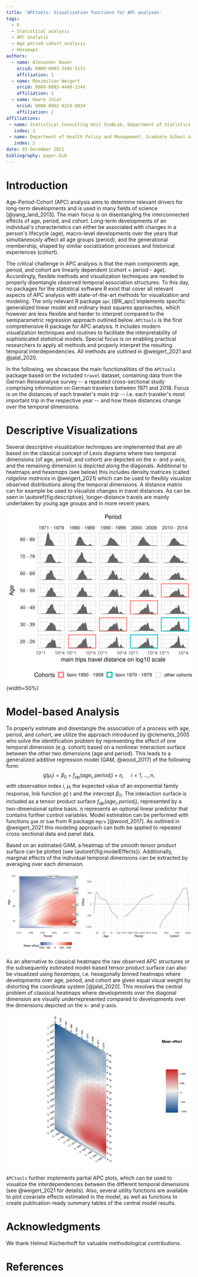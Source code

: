 ```yaml
---
title: 'APCtools: Visualization functions for APC analyses'
tags:
  - R
  - Statistical analysis
  - APC analysis
  - Age period cohort analysis
  - Hexamaps
authors:
  - name: Alexander Bauer
    orcid: 0000-0003-3495-5131
    affiliation: 1
  - name: Maximilian Weigert
    orcid: 0000-0003-4400-134X
    affiliation: 1
  - name: Hawre Jalal
    orcid: 0000-0002-8224-6834 
    affiliation: 2
affiliations:
 - name: Statistical Consulting Unit StaBLab, Department of Statistics, LMU Munich, Germany
   index: 1
 - name: Department of Health Policy and Management, Graduate School of Public Health, University of Pittsburgh.
   index: 2
date: 03 December 2021
bibliography: paper.bib
---
```


# Introduction

Age-Period-Cohort (APC) analysis aims to determine relevant drivers for
long-term developments and is used in many fields of science [@yang_land_2013].
The main focus is on disentangling the interconnected effects of age, period, and
cohort.
Long-term developments of an individual's characteristics can either be associated
with changes in a person's lifecycle (age), macro-level developments over the years
that simultaneously affect all age groups (period), and the generational
membership, shaped by similar socialization processes and historical experiences
(cohort).

The critical challenge in APC analysis is that the main components age, period,
and cohort are linearly dependent (cohort = period - age).
Accordingly, flexible methods and visualization techniques are needed to properly
disentangle observed temporal association structures.
To this day, no packages for the statistical software R exist that cover all
relevant aspects of APC analysis with state-of-the-art methods for visualization
and modeling.
The only relevant R package `apc` [@R_apc] implements specific generalized linear
model and ordinary least squares approaches, which however are less flexible
and harder to interpret compared to the semiparametric regression approach outlined
below.
`APCtools` is the first comprehensive R package for APC analysis.
It includes modern visualization techniques and routines to facilitate the
interpretability of sophisticated statistical models.
Special focus is on enabling practical researchers to apply all methods
and properly interpret the resulting temporal interdependencies.
All methods are outlined in @weigert_2021 and @jalal_2020.

In the following, we showcase the main functionalities of the `APCtools` package
based on the included `travel` dataset, containing data from the German Reiseanalyse survey --
a repeated cross-sectional study comprising information on German travelers between
1971 and 2018.
Focus is on the distances of each traveler's _main trip_ -- i.e. each traveler's
most important trip in the respective year -- and how these distances change over the
temporal dimensions.


# Descriptive Visualizations

Several descriptive visualization techniques are implemented that are all based on
the classical concept of Lexis diagrams where two temporal dimensions (of
age, period, and cohort) are depicted on the x- and y-axis, and the remaining
dimension is depicted along the diagonals.
Additional to heatmaps and _hexamaps_ (see below) this includes density matrices
(called _ridgeline matrices_ in @weigert_2021) which can be used to flexibly
visualize observed distributions along the temporal dimensions.
A distance matrix can for example be used to visualize changes in travel distances.
As can be seen in \autoref{fig:descriptive}, longer-distance travels are mainly
undertaken by young age groups and in more recent years.

![Density matrix of the main trips' travel distance in different age and period groups. \label{fig:descriptive}](figures/1_densityMatrix.png){width=50%}



# Model-based Analysis

To properly estimate and disentangle the association of a process with age, period,
and cohort, we utilize the approach introduced by @clements_2005 who solve the
identification problem by representing the effect of one temporal dimension (e.g. cohort)
based on a nonlinear interaction surface between the other two dimensions
(age and period).
This leads to a generalized additive regression model (GAM, @wood_2017) of the
following form:
$$
g(\mu_i) = \beta_0 + f_{ap}(age_i, period_i) + \eta, \ \ \ \ \ i=1,\ldots,n,
$$
with observation index $i$, $\mu_i$ the expected value of an exponential family
response, link function $g(\cdot)$ and the intercept $\beta_0$.
The interaction surface is included as a tensor product surface $f_{ap}(age_i, period_i)$,
represented by a two-dimensional spline basis.
$\eta$ represents an optional linear predictor that contains further control variables.
Model estimation can be performed with functions `gam` or `bam` from R package
`mgcv` [@wood_2017].
As outlined in @weigert_2021 this modeling approach can both be applied to repeated
cross-sectional data and panel data.

Based on an estimated GAM, a heatmap of the smooth tensor product surface
can be plotted (see \autoref{fig:modelEffects}). Additionally, marginal
effects of the individual temporal dimensions can be extracted by averaging over
each dimension.

![Heatmap of the estimated tensor product surface and marginal APC effects based on an additive model with the main trips travel distance as response and no further control variables. \label{fig:modelEffects}](figures/2_modelEffects.png)

As an alternative to classical heatmaps the raw observed APC structures or
the subsequently estimated model-based tensor product surface can also be
visualized using _hexamaps_, i.e. hexagonally
binned heatmaps where developments over age, period, and cohort are given
equal visual weight by distorting the coordinate system [@jalal_2020].
This resolves the central problem of classical heatmaps where developments over
the diagonal dimension are visually underrepresented compared to developments
over the dimensions depicted on the x- and y-axis.

![Hexamap of the estimated tensor product surface based on an additive model with the main trips travel distance as response and no further control variables. \label{fig:modelHexamap}](figures/3_modelHexamap.png)

`APCtools` further implements partial APC plots, which can be used to visualize
the interdependencies between the different temporal dimensions (see @weigert_2021
for details). Also, several utility functions are available to plot covariate
effects estimated in the model, as well as functions to create publication-ready
summary tables of the central model results.


# Acknowledgments

We thank Helmut Küchenhoff for valuable methodological contributions.

# References
